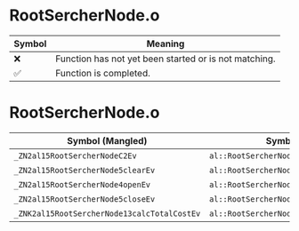 # RootSercherNode.o
| Symbol | Meaning 
| ------------- | ------------- 
| :x: | Function has not yet been started or is not matching. 
| :white_check_mark: | Function is completed. 


# RootSercherNode.o
| Symbol (Mangled) | Symbol (Demangled) | Decompiled? |
| ------------- |  ------------- | ------------- |
| `_ZN2al15RootSercherNodeC2Ev` | `al::RootSercherNode::RootSercherNode(void)` | :x: |
| `_ZN2al15RootSercherNode5clearEv` | `al::RootSercherNode::clear(void)` | :x: |
| `_ZN2al15RootSercherNode4openEv` | `al::RootSercherNode::open(void)` | :x: |
| `_ZN2al15RootSercherNode5closeEv` | `al::RootSercherNode::close(void)` | :x: |
| `_ZNK2al15RootSercherNode13calcTotalCostEv` | `al::RootSercherNode::calcTotalCost(void)const` | :x: |
